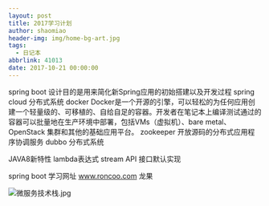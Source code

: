```yaml
---
layout: post
title: 2017学习计划
author: shaomiao
header-img: img/home-bg-art.jpg
tags:
  - 日记本
abbrlink: 41013
date: 2017-10-21 00:00:00
---
```

spring boot   设计目的是用来简化新Spring应用的初始搭建以及开发过程
spring cloud 分布式系统
docker  Docker是一个开源的引擎，可以轻松的为任何应用创建一个轻量级的、可移植的、自给自足的容器。开发者在笔记本上编译测试通过的容器可以批量地在生产环境中部署，包括VMs（虚拟机）、bare metal、OpenStack 集群和其他的基础应用平台。
zookeeper  开放源码的分布式应用程序协调服务
dubbo 分布式系统 

JAVA8新特性
lambda表达式
stream API
接口默认实现

spring boot 学习网址
www.roncoo.com 龙果




![微服务技术栈.jpg](http://upload-images.jianshu.io/upload_images/2590671-7f98b7081b2a4186.jpg?imageMogr2/auto-orient/strip%7CimageView2/2/w/1240)
